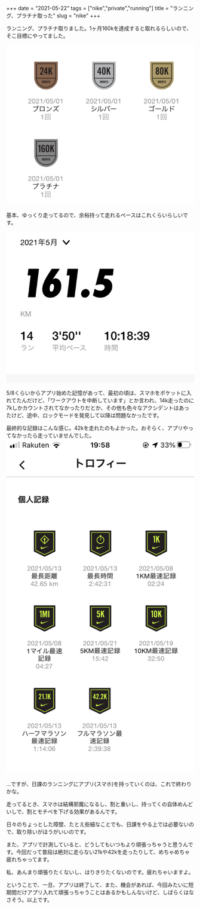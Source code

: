 +++
date = "2021-05-22"
tags = ["nike","private","running"]
title = "ランニング、プラチナ取った"
slug = "nike"
+++

ランニング、プラチナ取りました。1ヶ月160kを達成すると取れるらしいので、そこ目標にやってました。

![](https://raw.githubusercontent.com/syui/img/master/other/nike_running_20210522_02.jpg)

基本、ゆっくり走ってるので、余裕持って走れるペースはこれくらいらしいです。

![](https://raw.githubusercontent.com/syui/img/master/other/nike_running_20210522_01.jpg)

5/8くらいからアプリ始めた記憶があって、最初の頃は、スマホをポケットに入れてたんだけど、「ワークアウトを中断しています」とか言われ、14k走ったのに7kしかカウントされてなかったりだとか、その他も色々なアクシデントはあったけど、途中、ロックモードを発見して以降は問題なかったです。

最終的な記録はこんな感じ。42kを走れたのもよかった。おそらく、アプリやってなかったら走っていませんでした。
![](https://raw.githubusercontent.com/syui/img/master/other/nike_running_20210521_01.png)

...ですが、日課のランニングにアプリ(スマホ)を持っていくのは、これで終わりかな。

走ってるとき、スマホは結構邪魔になるし、割と重いし、持ってくの自体めんどいしで、割とモチベを下げる効果があるんです。

日々のちょっとした障壁、たとえ些細なことでも、日課をやる上では必要ないので、取り除いがほうがいいのです。

また、アプリで計測していると、どうしてもいつもより頑張っちゃうと思うんです。今回だって普段は絶対に走らない21kや42kを走ったりして、めちゃめちゃ疲れちゃってます。

私、あんまり頑張りたくないし、はりきりたくないのです。疲れちゃいますよ。

ということで、一旦、アプリは終了して、また、機会があれば、今回みたいに短期間だけアプリ入れて頑張っちゃうことはあるかもしんないけど、しばらくはなさそう。以上です。

